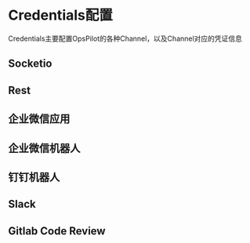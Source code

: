 # Credentials配置

Credentials主要配置OpsPilot的各种Channel，以及Channel对应的凭证信息

## Socketio

## Rest

## 企业微信应用

## 企业微信机器人

## 钉钉机器人

## Slack

## Gitlab Code Review